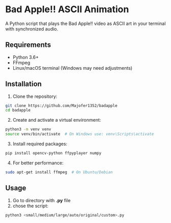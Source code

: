 # Bad Apple!! ASCII Animation

A Python script that plays the Bad Apple!! video as ASCII art in your terminal with synchronized audio.

## Requirements

- Python 3.6+
- FFmpeg
- Linux/macOS terminal (Windows may need adjustments)

## Installation

1. Clone the repository:
```bash
git clone https://github.com/Majofer1352/badapple
cd badapple
```

2. Create and activate a virtual environment:
```bash
python3 -m venv venv
source venv/bin/activate  # On Windows use: venv\Scripts\activate
```

3. Install required packages:
```bash
pip install opencv-python ffpyplayer numpy
```

4. For better performance:
```bash
sudo apt-get install ffmpeg  # On Ubuntu/Debian
```

## Usage

1. Go to directory with **.py** file
2. chose the script:
```bash
python3 <small/medium/large/auto/original/custom>.py
```
